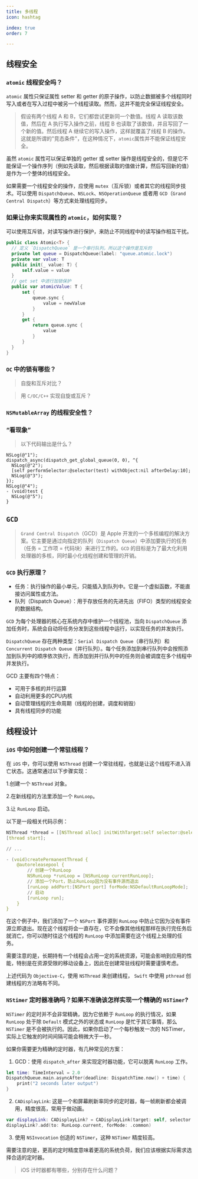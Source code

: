```yaml
---
title: 多线程
icon: hashtag

index: true
order: 7

---
```


<!-- more -->

## 线程安全

### `atomic` 线程安全吗？

  `atomic` 属性只保证属性 setter 和 getter 的原子操作，以防止数据被多个线程同时写入或者在写入过程中被另一个线程读取。然而，这并不能完全保证线程安全。

  > 假设有两个线程 A 和 B，它们都尝试更新同一个数值。线程 A 读取该数值，然后在 A 执行写入操作之前，线程 B 也读取了该数值，并且写回了一个新的值。然后线程 A 继续它的写入操作，这样就覆盖了线程 B 的操作。这就是所谓的"竞态条件"，在这种情况下，`atomic`属性并不能保证线程安全。

  虽然 `atomic` 属性可以保证单独的 getter 或 setter 操作是线程安全的，但是它不能保证一个操作序列（例如先读取，然后根据读取的值做计算，然后写回新的值）是作为一个整体的线程安全。

  如果需要一个线程安全的操作，应使用 `mutex`（互斥锁）或者其它的线程同步技术。可以使用 `DispatchQueue`、`NSLock`、`NSOperationQueue` 或者用 `GCD`（`Grand Central Dispatch`）等方式来处理线程同步。

### 如果让你来实现属性的 `atomic`，如何实现？

  可以使用互斥锁，对读写操作进行保护，来防止不同线程中的读写操作相互干扰。

  ```swift
  public class Atomic<T> {
    // 定义 `DispatchQueue` 是一个串行队列，所以这个操作是互斥的
    private let queue = DispatchQueue(label: "queue.atomic.lock")
    private var value: T
    public init(_ value: T) {
        self.value = value
    }
    // get set 中进行加锁保护
    public var atomicValue: T {
        set {
            queue.sync {
                value = newValue
            }
        }
        get {
            return queue.sync {
                value
            }
        }
    }
  }
  ```

### `OC` 中的锁有哪些？
    
  > 自旋和互斥对比？

  > 用 `C/OC/C++` 实现自旋或互斥？

### `NSMutableArray` 的线程安全性？

### “看现象”

> 以下代码输出是什么？

  ```objc
  NSLog(@"1");
  dispatch_async(dispatch_get_global_queue(0, 0), ^{
    NSLog(@"2");
    [self performSelector:@selector(test) withObject:nil afterDelay:10];
    NSLog(@"3");
  });
  NSLog(@"4");
  - (void)test {
    NSLog(@"5");
  }
  ```

## `GCD`

  > `Grand Central Dispatch`（GCD）是 Apple 开发的一个多核编程的解决方案。它主要是通过向指定的队列（`Dispatch Queue`）中添加要执行的任务（任务 = 工作项 = 代码块）来进行工作的。`GCD` 的目标是为了最大化利用处理器的多核，同时最小化线程创建和管理的开销。

### `GCD` 执行原理？

  - 任务：执行操作的最小单元，只能插入到队列中。它是一个虚拟函数，不能直接访问属性或方法。
  - 队列（Dispatch Queue）：用于存放任务的先进先出（FIFO）类型的线程安全的数据结构。

  `GCD` 为每个处理器的核心在系统内存中维护一个线程池，当向 `DispatchQueue` 添加任务时，系统会自动将任务分发到这些线程中运行，以实现任务的并发执行。

  `DispatchQueue` 存在两种类型：`Serial Dispatch Queue`（串行队列）和 `Concurrent Dispatch Queue`（并行队列）。每个任务添加到串行队列中会按照添加到队列中的顺序依次执行，而添加到并行队列中的任务则会被调度在多个线程中并发执行。

  GCD 主要有四个特点：

  - 可用于多核的并行运算
  - 自动利用更多的CPU内核
  - 自动管理线程的生命周期（线程的创建，调度和销毁）
  - 具有线程同步的功能

## 线程设计

### `iOS` 中如何创建一个常驻线程？

在 `iOS` 中，你可以使用 `NSThread` 创建一个常驻线程，也就是让这个线程不进入消亡状态。这通常通过以下步骤实现：

1.创建一个 `NSThread` 对象。

2.在新线程的方法里添加一个 `RunLoop`。

3.让 `RunLoop` 启动。

以下是一段相关代码示例：

```c
NSThread *thread = [[NSThread alloc] initWithTarget:self selector:@selector(createPermanentThread) object:nil];
[thread start];

// ...

- (void)createPermanentThread {
    @autoreleasepool {
        // 创建一个RunLoop
        NSRunLoop *runLoop = [NSRunLoop currentRunLoop];
        // 添加一个Port，防止RunLoop因为没有事件源而退出
        [runLoop addPort:[NSPort port] forMode:NSDefaultRunLoopMode];
        // 启动
        [runLoop run];
    }
}
```

在这个例子中，我们添加了一个 `NSPort` 事件源到 `RunLoop` 中防止它因为没有事件源立即退出。现在这个线程将会一直存在，它不会像其他线程那样在执行完任务后就消亡，你可以随时往这个线程的 `RunLoop` 中添加需要在这个线程上处理的任务。

需要注意的是，长期持有一个线程会占用一定的系统资源，可能会影响到应用的性能，特别是在资源受限的移动设备上，因此在创建常驻线程时需要谨慎考虑。

上述代码为 `Objective-C`，使用 `NSThread` 来创建线程， `Swift` 中使用 `pthread` 创建线程的方法略有不同。

### `NStimer` 定时器准确吗？如果不准确该怎样实现一个精确的 `NSTimer`? 

`NSTimer` 的定时并不会非常精确，因为它依赖于 `RunLoop` 的执行情况，如果 `RunLoop` 处于除 `Default` 模式之外的状态或 `RunLoop` 是忙于其它事情，那么 `NSTimer` 是不会被执行的。因此，如果你启动了一个每秒触发一次的 NSTimer，实际上它触发的时间间隔可能会稍微大于一秒。

如果你需要更为精确的定时器，有几种常见的方案：

1. GCD：使用 `dispatch_after` 来实现定时器功能，它可以脱离 `RunLoop` 工作。

```swift
let time: TimeInterval = 2.0
DispatchQueue.main.asyncAfter(deadline: DispatchTime.now() + time) {
    print("2 seconds later output")
}
```

2. `CADisplayLink`: 这是一个和屏幕刷新率同步的定时器，每一帧刷新都会被调用，精度很高，常用于做动画。

```swift
var displayLink: CADisplayLink? = CADisplayLink(target: self, selector: #selector(update))
displayLink?.add(to: RunLoop.current, forMode: .common)
```

3. 使用 `NSInvocation` 创造的 `NSTimer`，这种 `NSTimer` 精度较高。

需要注意的是，更高的定时精度意味着更高的系统负荷，我们应该根据实际需求选择合适的定时器。

  > iOS 计时器都有哪些，分别存在什么问题？